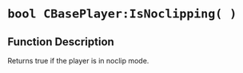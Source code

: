 # `bool CBasePlayer:IsNoclipping( )`
## Function Description
Returns true if the player is in noclip mode.

